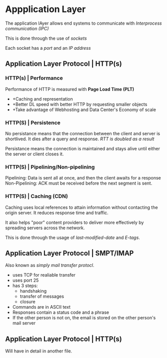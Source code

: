 # Appplication Layer 

The application lAyer allows end systems to communicate with _Interprocess communication (IPC)_ 

This is done through the use of _sockets_ 

Each socket has a _port_ and an _IP address_ 

## Application Layer Protocol | HTTP(s) 
### HTTP(s) | Performance 
Performance of HTTP is measured with **Page Load Time (PLT)** 
* +Caching and representation 
* +Better DL speed with better HTTP by requesting smaller objects 
* +Take advantage of Webhosting and Data Center's Economy of scale 

### HTTP(S) | Persistence 
No persistance means that the connection between the client and server is shortlived. It dies after a query and response. _RTT is doubled as a result_

Persistance means the connection is maintained and stays alive until either the server or client closes it. 
### HTTP(S) | Pipelining/Non-pipelining 
Pipelining: Data is sent all at once, and then the client awaits for a response 
Non-Pipelining: ACK must be received before the next segment is sent. 
### HTTP(S) | Caching (CDN) 
Caching uses local references to attain information without contacting the origin server. It reduces response time and traffic. 

It also helps "poor" content providers to deliver more effectively by spreading servers across the network. 

This is done through the usage of _last-modified-date_ and _E-tags_.  

## Application Layer Protocol | SMPT/IMAP
Also known as _simply mail transfer protocl_. 
* uses TCP for realiable transfer
* uses port 25 
* has 3 steps: 
    * handshaking 
    * transfer of messages
    * closure 
* Commands are in ASCII text 
* Responses contain a status code and a phrase
* If the other person is not on, the email is stored on the other person's mail server 

## Application Layer Protocol | HTTP(s) 
Will have in detail in another file.
